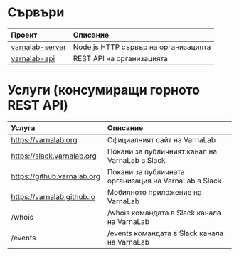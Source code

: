 
# Сървъри

Проект               | Описание
:--                  | :--
[varnalab-server]    | Node.js HTTP сървър на организацията
[varnalab-api]       | REST API на организацията


# Услуги (консумиращи горното REST API)

Услуга                      | Описание
:--                         | :--
https://varnalab.org        | Официалният сайт на VarnaLab
https://slack.varnalab.org  | Покани за публичният канал на VarnaLab в Slack
https://github.varnalab.org | Покани за публичната организация на VarnaLab в Slack
https://varnalab.github.io  | Мобилното приложение на VarnaLab
/whois                      | /whois командата в Slack канала на VarnaLab
/events                     | /events командата в Slack канала на VarnaLab


  [varnalab-server]: https://github.com/VarnaLab/varnalab-server
  [varnalab-api]: https://github.com/VarnaLab/varnalab-api
